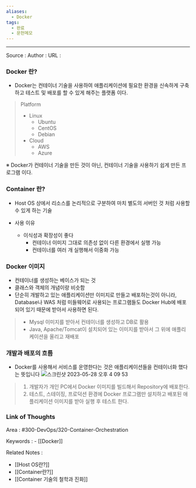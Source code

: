 ```yaml
---
aliases:
  - Docker
tags:
  - 완료
  - 문헌메모
---
```




---


Source :
Author : 
URL :

### Docker 란?
* Docker는 컨테이너 기술을 사용하여 애플리케이션에 필요한 환경을 신속하게 구축하고 테스트 및 배포를 할 수 있게 해주는 플랫폼 이다.
> Platform
> * Linux
>   * Ubuntu
>   * CentOS
>   * Debian
> * Cloud
>   * AWS
>   * Azure   


※ Docker가 컨테이너 기술을 만든 것이 아닌, 컨테이너 기술을 사용하기 쉽게 만든 프로그램 이다.


### Container 란?
* Host OS 상에서 리소스를 논리적으로 구분하여 마치 별도의 서버인 것 처럼 사용할 수 있게 하는 기술

* 사용 이유
  * 이식성과 확장성이 좋다
    * 컨테이너 이미지 그대로 의존성 없이 다른 환경에서 실행 가능
    * 컨테이너를 여러 개 실행해서 이중화 가능
 
### Docker 이미지
* 컨테이너를 생성하는 베이스가 되는 것
* 클래스와 객체의 개념이랑 비슷함
* 단순히 개발하고 있는 애플리케이션만 이미지로 만들고 배포하는것이 아니라, Database나 WAS 처럼 미들웨어로 사용되는 프로그램들도 Docker Hub에 배포되어 있기 때문에 받아서 사용하면 된다.
> * Mysql 이미지를 받아서 컨테이너를 생성하고 DB로 활용
> * Java, Apache/Tomcat이 설치되어 있는 이미지를 받아서 그 위에 애플리케이션을 올리고 재배포


### 개발과 배포의 흐름
* Docker를 사용해서 서비스를 운영한다는 것은 애플리케이션들을 컨테이너화 했다는 뜻입니다
![스크린샷 2023-05-28 오후 4 09 53](https://github.com/HyunSu1768/TIL/assets/108796235/74c3be07-c81b-4861-acd3-afe54a6e6fa3)
> 1. 개발자가 개인 PC에서 Docker 이미지를 빌드해서 Repository에 배포한다.
> 2. 테스트, 스테이징, 프로덕션 환경에 Docker 프로그램만 설치하고 배포된 애플리케이션 이미지를 받아 실행 후 테스트 한다.


### Link of Thoughts
Area : #300-DevOps/320-Container-Orchestration 

Keywords :
	- [[Docker]]

Related Notes : 
- [[Host OS란?]]
- [[Container란?]]
- [[Container 기술의 철학과 진화]]
